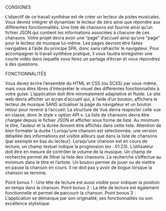 CONSIGNES
 
L’objectif de ce travail synthèse est de créer un lecteur de pistes musicales. Vous devrez intégrer et dynamiser le lecteur de zéro ainsi que répondre aux différentes fonctionnalités.
Une liste de chansons est fournie ainsi qu’un fichier JSON qui contient les informations associées à chacune de ces chansons. Votre projet devra avoir une “page” d’accueil ainsi qu’une “page” pour le lecteur de musique lui-même. Les pages devront être faites navigables à l’aide du principe SPA, donc sans rafraichir le navigateur.
Pour accompagner le travail synthèse pratique, il vous faudra enregistrer une courte vidéo dans laquelle vous ferez un partage d’écran et vous répondrez à des questions.

FONCTIONNALITÉS
 
Vous devez écrire l’ensemble du HTML et CSS (ou SCSS) par vous-même, mais vous êtes libres d’interpréter le visuel des différentes fonctionnalités à votre guise.
L’application doit être minimalement adaptative et fluide.
Le site web devra afficher un écran d’accueil qui, à l’aide d’un bouton, affichera le lecteur de musique SANS actualiser la page du navigateur et un bouton retour pour revenir à l’accueil. La structure de Vue devra respecter celle vue en classe, donc le style « option API ».
La liste de chansons devra être chargée depuis le fichier JSON et afficher sous forme de liste. Au minimum le titre, l’auteur et la durée doivent être affichés dans cette liste. Attention de bien formater la durée !
Lorsqu’une chanson est sélectionnée, une version détaillée des informations est visible ailleurs que dans la liste de chansons (par exemple en bas du lecteur).
Lorsqu’une chanson est en cours de lecture, un champ textuel indique la progression (ex : 01:23).
L’utilisateur doit être en mesure de contrôler le volume de la musique.
Un champ de recherche permet de filtrer la liste des chansons. La recherche s’effectue au minimum dans le titre et l’artiste.
Un bouton permet de jouer ou de mettre en pause la chanson en cours. Il ne doit pas y avoir de bogue lorsque la chanson se termine.
 
 
Point bonus 1 :
Une tête de lecture est aussi visible pour indiquer la position en temps dans la chanson.
Point bonus 2 :
La tête de lecture est également fonctionnelle et permet de parcourir la chanson.
Point bonus 3 :
L’application se démarque par son originalité, ses fonctionnalités ou son excellence stylistique.

